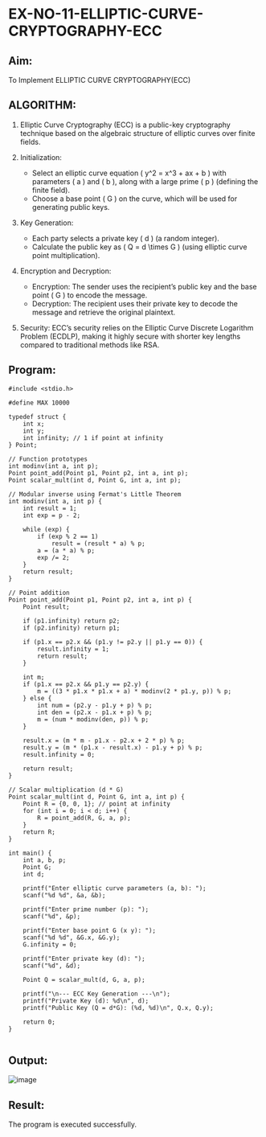 # EX-NO-11-ELLIPTIC-CURVE-CRYPTOGRAPHY-ECC

## Aim:
To Implement ELLIPTIC CURVE CRYPTOGRAPHY(ECC)


## ALGORITHM:

1. Elliptic Curve Cryptography (ECC) is a public-key cryptography technique based on the algebraic structure of elliptic curves over finite fields.

2. Initialization:
   - Select an elliptic curve equation \( y^2 = x^3 + ax + b \) with parameters \( a \) and \( b \), along with a large prime \( p \) (defining the finite field).
   - Choose a base point \( G \) on the curve, which will be used for generating public keys.

3. Key Generation:
   - Each party selects a private key \( d \) (a random integer).
   - Calculate the public key as \( Q = d \times G \) (using elliptic curve point multiplication).

4. Encryption and Decryption:
   - Encryption: The sender uses the recipient’s public key and the base point \( G \) to encode the message.
   - Decryption: The recipient uses their private key to decode the message and retrieve the original plaintext.

5. Security: ECC’s security relies on the Elliptic Curve Discrete Logarithm Problem (ECDLP), making it highly secure with shorter key lengths compared to traditional methods like RSA.

## Program:
```
#include <stdio.h>

#define MAX 10000

typedef struct {
    int x;
    int y;
    int infinity; // 1 if point at infinity
} Point;

// Function prototypes
int modinv(int a, int p);
Point point_add(Point p1, Point p2, int a, int p);
Point scalar_mult(int d, Point G, int a, int p);

// Modular inverse using Fermat's Little Theorem
int modinv(int a, int p) {
    int result = 1;
    int exp = p - 2;

    while (exp) {
        if (exp % 2 == 1)
            result = (result * a) % p;
        a = (a * a) % p;
        exp /= 2;
    }
    return result;
}

// Point addition
Point point_add(Point p1, Point p2, int a, int p) {
    Point result;

    if (p1.infinity) return p2;
    if (p2.infinity) return p1;

    if (p1.x == p2.x && (p1.y != p2.y || p1.y == 0)) {
        result.infinity = 1;
        return result;
    }

    int m;
    if (p1.x == p2.x && p1.y == p2.y) {
        m = ((3 * p1.x * p1.x + a) * modinv(2 * p1.y, p)) % p;
    } else {
        int num = (p2.y - p1.y + p) % p;
        int den = (p2.x - p1.x + p) % p;
        m = (num * modinv(den, p)) % p;
    }

    result.x = (m * m - p1.x - p2.x + 2 * p) % p;
    result.y = (m * (p1.x - result.x) - p1.y + p) % p;
    result.infinity = 0;

    return result;
}

// Scalar multiplication (d * G)
Point scalar_mult(int d, Point G, int a, int p) {
    Point R = {0, 0, 1}; // point at infinity
    for (int i = 0; i < d; i++) {
        R = point_add(R, G, a, p);
    }
    return R;
}

int main() {
    int a, b, p;
    Point G;
    int d;

    printf("Enter elliptic curve parameters (a, b): ");
    scanf("%d %d", &a, &b);

    printf("Enter prime number (p): ");
    scanf("%d", &p);

    printf("Enter base point G (x y): ");
    scanf("%d %d", &G.x, &G.y);
    G.infinity = 0;

    printf("Enter private key (d): ");
    scanf("%d", &d);

    Point Q = scalar_mult(d, G, a, p);

    printf("\n--- ECC Key Generation ---\n");
    printf("Private Key (d): %d\n", d);
    printf("Public Key (Q = d*G): (%d, %d)\n", Q.x, Q.y);

    return 0;
}


```


## Output:
![image](https://github.com/user-attachments/assets/53b85042-644e-4e78-8530-afb422dd7f86)


## Result:
The program is executed successfully.

